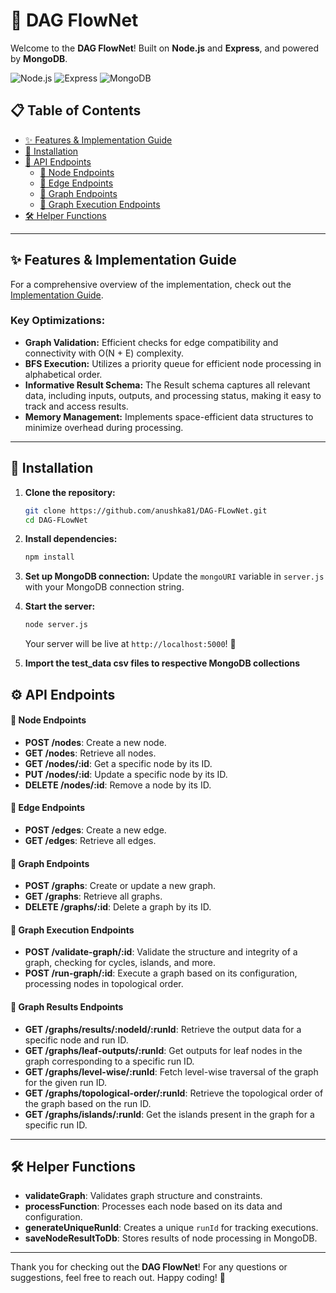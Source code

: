 # 🚀 DAG FlowNet

Welcome to the **DAG FlowNet**! Built on **Node.js** and **Express**, and powered by **MongoDB**.

![Node.js](https://img.shields.io/badge/Node.js-6DA55F?style=for-the-badge&logo=nodedotjs&logoColor=white) ![Express](https://img.shields.io/badge/Express-000000?style=for-the-badge&logo=express&logoColor=white) ![MongoDB](https://img.shields.io/badge/MongoDB-4EA94B?style=for-the-badge&logo=mongodb&logoColor=white)

## 📋 Table of Contents
- [✨ Features & Implementation Guide](#-features)
- [🔧 Installation](#-installation)
- [📡 API Endpoints](#api-endpoints)
  - [🔗 Node Endpoints](#node-endpoints)
  - [🔗 Edge Endpoints](#edge-endpoints)
  - [🔗 Graph Endpoints](#graph-endpoints)
  - [🔗 Graph Execution Endpoints](#graph-execution-endpoints)
- [🛠 Helper Functions](#helper-functions)

---

## ✨ Features & Implementation Guide

For a comprehensive overview of the implementation, check out the [Implementation Guide](https://docs.google.com/document/d/1BRCRPmDuuuDzebZkeF0TLpaTjq9ol43PZTYCPOjqQsE/edit?usp=sharing).

### Key Optimizations:
- **Graph Validation:** Efficient checks for edge compatibility and connectivity with O(N + E) complexity.
- **BFS Execution:** Utilizes a priority queue for efficient node processing in alphabetical order.
- **Informative Result Schema:** The Result schema captures all relevant data, including inputs, outputs, and processing status, making it easy to track and access results.
-  **Memory Management:** Implements space-efficient data structures to minimize overhead during processing.

--- 

## 🔧 Installation

1. **Clone the repository:**
   ```bash
   git clone https://github.com/anushka81/DAG-FLowNet.git
   cd DAG-FLowNet
   ```

2. **Install dependencies:**
   ```bash
   npm install
   ```

3. **Set up MongoDB connection:**
   Update the `mongoURI` variable in `server.js` with your MongoDB connection string.

4. **Start the server:**
   ```bash
   node server.js
   ```
   Your server will be live at `http://localhost:5000`! 🎉

5.  **Import the test_data csv files to respective MongoDB collections**

## ⚙️ API Endpoints

#### 🔗 **Node Endpoints**
- **POST /nodes**: Create a new node.
- **GET /nodes**: Retrieve all nodes.
- **GET /nodes/:id**: Get a specific node by its ID.
- **PUT /nodes/:id**: Update a specific node by its ID.
- **DELETE /nodes/:id**: Remove a node by its ID.

#### 🔗 **Edge Endpoints**
- **POST /edges**: Create a new edge.
- **GET /edges**: Retrieve all edges.

#### 🔗 **Graph Endpoints**
- **POST /graphs**: Create or update a new graph.
- **GET /graphs**: Retrieve all graphs.
- **DELETE /graphs/:id**: Delete a graph by its ID.

#### 🔗 **Graph Execution Endpoints**
- **POST /validate-graph/:id**: Validate the structure and integrity of a graph, checking for cycles, islands, and more.
- **POST /run-graph/:id**: Execute a graph based on its configuration, processing nodes in topological order.

#### 🔗 **Graph Results Endpoints**
- **GET /graphs/results/:nodeId/:runId**: Retrieve the output data for a specific node and run ID.
- **GET /graphs/leaf-outputs/:runId**: Get outputs for leaf nodes in the graph corresponding to a specific run ID.
- **GET /graphs/level-wise/:runId**: Fetch level-wise traversal of the graph for the given run ID.
- **GET /graphs/topological-order/:runId**: Retrieve the topological order of the graph based on the run ID.
- **GET /graphs/islands/:runId**: Get the islands present in the graph for a specific run ID.

---

## 🛠 Helper Functions

- **validateGraph**: Validates graph structure and constraints.
- **processFunction**: Processes each node based on its data and configuration.
- **generateUniqueRunId**: Creates a unique `runId` for tracking executions.
- **saveNodeResultToDb**: Stores results of node processing in MongoDB.

---

Thank you for checking out the **DAG FlowNet**! For any questions or suggestions, feel free to reach out. Happy coding! 🌟
```
